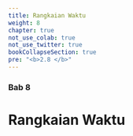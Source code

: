 ```yaml
---
title: Rangkaian Waktu
weight: 8
chapter: true
not_use_colab: true
not_use_twitter: true
bookCollapseSection: true
pre: "<b>2.8 </b>"
---
```


### Bab 8

# Rangkaian Waktu
